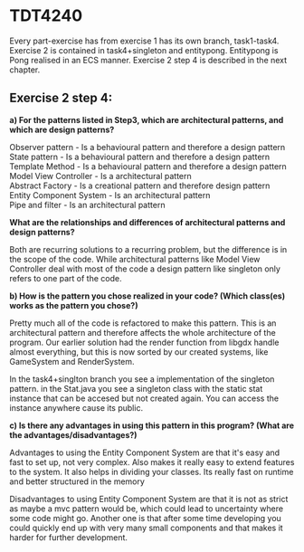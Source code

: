 # TDT4240
Every part-exercise has from exercise 1 has its own branch, task1-task4.  
Exercise 2 is contained in task4+singleton and entitypong. Entitypong is Pong realised in an ECS manner. Exercise 2 step 4 is described in the next chapter.


## Exercise 2 step 4:

**a) For the patterns listed in Step3, which are architectural patterns, and which are design patterns?**

Observer pattern - Is a behavioural pattern and therefore a design pattern  
State pattern - Is a behavioural pattern and therefore a design pattern  
Template Method - Is a behavioural pattern and therefore a design pattern  
Model View Controller - Is a architectural pattern  
Abstract Factory - Is a creational pattern and therefore design pattern  
Entity Component System - Is an architectural pattern  
Pipe and filter - Is an architectural pattern  

**What are the relationships and differences of architectural patterns and design patterns?**

Both are recurring solutions to a recurring problem, but the difference is in the scope of the code. While architectural patterns like Model View Controller deal with most of the code a design pattern like singleton only refers to one part of the code.

**b) How is the pattern you chose realized in your code? (Which class(es) works as the pattern you chose?)**

Pretty much all of the code is refactored to make this pattern. This is an architectural pattern and therefore affects the whole architecture of the program. Our earlier solution had the render function from libgdx handle almost everything, but this is now sorted by our created systems, like GameSystem and RenderSystem.

In the task4+singlton branch you see a implementation of the singleton pattern. in the Stat.java you see a singleton class with the static stat instance that can be accesed but not created again. You can access the instance anywhere cause its public.

**c) Is there any advantages in using this pattern in this program? (What are the advantages/disadvantages?)**

Advantages to using the Entity Component System are that it's easy and fast to set up, not very complex. Also makes it really easy to extend features to the system. It also helps in dividing your classes. Its really fast on runtime and better structured in the memory

Disadvantages to using Entity Component System are that it is not as strict as maybe a mvc pattern would be, which could lead to uncertainty where some code might go. Another one is that after some time developing you could quickly end up with very many small components and that makes it harder for further development.
